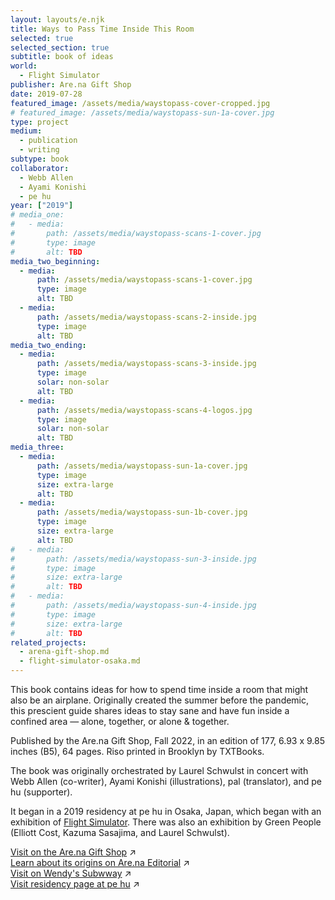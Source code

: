```yaml
---
layout: layouts/e.njk
title: Ways to Pass Time Inside This Room
selected: true
selected_section: true
subtitle: book of ideas
world:
  - Flight Simulator
publisher: Are.na Gift Shop
date: 2019-07-28
featured_image: /assets/media/waystopass-cover-cropped.jpg
# featured_image: /assets/media/waystopass-sun-1a-cover.jpg
type: project
medium:
  - publication
  - writing
subtype: book
collaborator:
  - Webb Allen
  - Ayami Konishi
  - pe hu
year: ["2019"]
# media_one:
#   - media:
#       path: /assets/media/waystopass-scans-1-cover.jpg
#       type: image
#       alt: TBD
media_two_beginning:
  - media:
      path: /assets/media/waystopass-scans-1-cover.jpg
      type: image
      alt: TBD
  - media:
      path: /assets/media/waystopass-scans-2-inside.jpg
      type: image
      alt: TBD
media_two_ending:
  - media:
      path: /assets/media/waystopass-scans-3-inside.jpg
      type: image
      solar: non-solar
      alt: TBD
  - media:
      path: /assets/media/waystopass-scans-4-logos.jpg
      type: image
      solar: non-solar
      alt: TBD
media_three:
  - media:
      path: /assets/media/waystopass-sun-1a-cover.jpg
      type: image
      size: extra-large
      alt: TBD
  - media:
      path: /assets/media/waystopass-sun-1b-cover.jpg
      type: image
      size: extra-large
      alt: TBD
#   - media:
#       path: /assets/media/waystopass-sun-3-inside.jpg
#       type: image
#       size: extra-large
#       alt: TBD
#   - media:
#       path: /assets/media/waystopass-sun-4-inside.jpg
#       type: image
#       size: extra-large
#       alt: TBD
related_projects:
  - arena-gift-shop.md
  - flight-simulator-osaka.md
---
```


This book contains ideas for how to spend time inside a room that might also be an airplane. Originally created the summer before the pandemic, this prescient guide shares ideas to stay sane and have fun inside a confined area — alone, together, or alone & together.

Published by the Are.na Gift Shop, Fall 2022, in an edition of 177, 6.93 x 9.85 inches (B5), 64 pages. Riso printed in Brooklyn by TXTBooks.

The book was originally orchestrated by Laurel Schwulst in concert with Webb Allen (co-writer), Ayami Konishi (illustrations), pal (translator), and pe hu (supporter).

It began in a 2019 residency at pe hu in Osaka, Japan, which began with an exhibition of [Flight Simulator](/medium/world/flight-simulator). There was also an exhibition by Green People (Elliott Cost, Kazuma Sasajima, and Laurel Schwulst).

[Visit on the Are.na Gift Shop](https://store.are.na/products/ways-to-pass-time-inside-this-room) ↗<br>
[Learn about its origins on Are.na Editorial](https://www.are.na/editorial/gift-shop-talk) ↗<br>
[Visit on Wendy's Subwway](https://libby.ecuad.ca/publishingthepresent/catalog/ways-to-pass-time-inside-this-room-%e3%81%93%e3%81%ae%e9%83%a8%e5%b1%8b%e3%81%a7%e3%81%ae-%e6%99%82%e9%96%93%e3%81%ae%e3%81%a4%e3%81%b6%e3%81%97%e6%96%b9/) ↗<br>
[Visit residency page at pe hu](https://vg.pe.hu/2f/greenpeople.html) ↗
